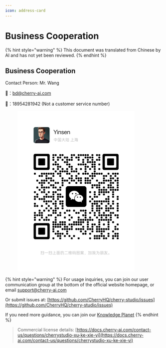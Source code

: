 ```yaml
---
icon: address-card
---
```


# Business Cooperation

{% hint style="warning" %}
This document was translated from Chinese by AI and has not yet been reviewed.
{% endhint %}

## Business Cooperation

Contact Person: Mr. Wang

📮：bd@cherry-ai.com

📱：18954281942 (Not a customer service number)

<div align="left"><figure><img src="../../.gitbook/assets/6f5735eec7f416a03d38ea34329872ac.jpg" alt="" width="375"><figcaption></figcaption></figure></div>

{% hint style="warning" %}
For usage inquiries, you can join our user communication group at the bottom of the official website homepage, or email support@cherry-ai.com

Or submit issues at: [https://github.com/CherryHQ/cherry-studio/issues](https://github.com/CherryHQ/cherry-studio/issues)

If you need more guidance, you can join our [Knowledge Planet](https://wx.zsxq.com/group/48888118185118?group_id=48888118185118\&secret=797qkk5sx94p84zr7fxp8h27rn6c35j7\&inviter_id=414151881428448\&inviter_sid=91n362kab4\&share_from=InviteUrl\&keyword=sJyfK\&type=group)
{% endhint %}

> Commercial license details: [https://docs.cherry-ai.com/contact-us/questions/cherrystudio-xu-ke-xie-yi](https://docs.cherry-ai.com/contact-us/questions/cherrystudio-xu-ke-xie-yi)
